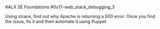 #ALX SE Foundations #0x17-web_stack_debugging_3

Using strace, find out why Apache is returning a 500 error. Once you find the issue, fix it and then automate it using Puppet
